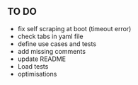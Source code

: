 ## TO DO
* fix self scraping at boot (timeout error)
* check tabs in yaml file
* define use cases and tests
* add missing comments
* update README
* Load tests
* optimisations
